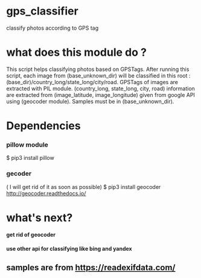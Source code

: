 # gps_classifier
classify photos according to GPS tag

# what does this module do ?
This script helps classifying photos based on GPSTags.
After running this script, each image from (base_unknown_dir) will be classified in this root : (base_dir)/country_long/state_long/city/road.
GPSTags of images are extracted with PIL module.
(country_long, state_long, city, road) information are extracted from (image_latitude, image_longitude) given from google API using (geocoder module).
Samples must be in (base_unknown_dir).

# Dependencies
### pillow module
$ pip3 install pillow
### gecoder
( I will get rid of it as soon as possible)
$ pip3 install geocoder
http://geocoder.readthedocs.io/


# what's next?
#### get rid of geocoder
#### use other api for classifying like bing and yandex

## samples are from https://readexifdata.com/
